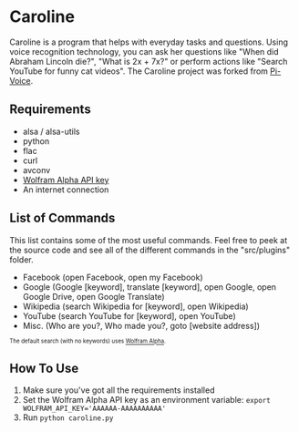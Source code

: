 Caroline
========

Caroline is a program that helps with everyday tasks and questions. Using voice recognition technology, you can ask her questions like "When did Abraham Lincoln die?", "What is 2x + 7x?" or perform actions like "Search YouTube for funny cat videos". The Caroline project was forked from [Pi-Voice](https://github.com/rob-mccann/Pi-Voice).

Requirements
------------
- alsa / alsa-utils 
- python
- flac
- curl
- avconv
- [Wolfram Alpha API key](http://products.wolframalpha.com/developers/)
- An internet connection

List of Commands
----------------
This list contains some of the most useful commands. Feel free to peek at the source code and see all of the different commands in the "src/plugins" folder.

- Facebook (open Facebook, open my Facebook)
- Google (Google [keyword], translate [keyword], open Google, open Google Drive, open Google Translate)
- Wikipedia (search Wikipedia for [keyword], open Wikipedia)
- YouTube (search YouTube for [keyword], open YouTube)
- Misc. (Who are you?, Who made you?, goto [website address])

<sub><sup>The default search (with no keywords) uses [Wolfram Alpha](http://wolframalpha.com).</sup></sub>

How To Use
----------
1. Make sure you've got all the requirements installed
2. Set the Wolfram Alpha API key as an environment variable: ```export WOLFRAM_API_KEY='AAAAAA-AAAAAAAAAA'```
3. Run ```python caroline.py```
